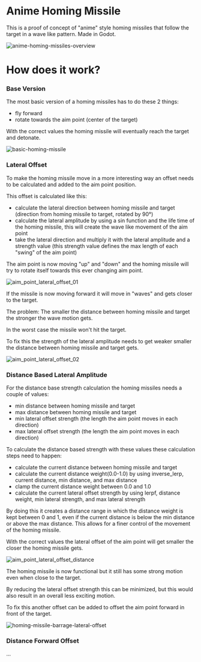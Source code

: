 # Anime Homing Missile
This is a proof of concept of "anime" style homing missiles that follow the target in a wave like pattern. Made in Godot.

![anime-homing-missiles-overview](https://github.com/MarcusMakesGames/anime-homing-missile/assets/133889324/d27539f0-e9a7-435f-951d-aafece9f97ea)

# How does it work?
### Base Version
The most basic version of a homing missiles has to do these 2 things:

- fly forward
- rotate towards the aim point (center of the target)

With the correct values the homing missile will eventually reach the target and detonate.
 
![basic-homing-missile](https://github.com/MarcusMakesGames/anime-homing-missile/assets/133889324/39d9c5ce-6624-4408-8501-572de1f1bb00)

### Lateral Offset
To make the homing missile move in a more interesting way an offset needs to be calculated and added to the aim point position.

This offset is calculated like this:

- calculate the lateral direction between homing missile and target (direction from homing missile to target, rotated by 90°)
- calculate the lateral amplitude by using a sin function and the life time of the homing missile, this will create the wave like movement of the aim point
- take the lateral direction and multiply it with the lateral amplitude and a strength value (this strength value defines the max length of each "swing" of the aim point)

The aim point is now moving "up" and "down" and the homing missile will try to rotate itself towards this ever changing aim point.

![aim_point_lateral_offset_01](https://github.com/MarcusMakesGames/anime-homing-missile/assets/133889324/f0037432-ed82-4e06-be82-acea64f39061)

If the missile is now moving forward it will move in "waves" and gets closer to the target.

The problem: The smaller the distance between homing missile and target the stronger the wave motion gets.

In the worst case the missile won't hit the target.

To fix this the strength of the lateral amplitude needs to get weaker smaller the distance between homing missile and target gets.

![aim_point_lateral_offset_02](https://github.com/MarcusMakesGames/anime-homing-missile/assets/133889324/514bb08f-1c7c-4fe8-b8ce-bbd1faafd39a)

### Distance Based Lateral Amplitude
For the distance base strength calculation the homing missiles needs a couple of values:

- min distance between homing missile and target
- max distance between homing missile and target
- min lateral offset strength (the length the aim point moves in each direction)
- max lateral offset strength (the length the aim point moves in each direction)

To calculate the distance based strength with these values these calculation steps need to happen:

- calculate the current distance between homing missile and target
- calculate the current distance weight(0.0-1.0) by using inverse_lerp, current distance, min distance, and max distance
- clamp the current distance weight between 0.0 and 1.0
- calculate the current lateral offset strength by using lerpf, distance weight, min lateral strength, and max lateral strength

By doing this it creates a distance range in which the distance weight is kept between 0 and 1, even if the current distance is below the min distance or above the max distance. This allows for a finer control of the movement of the homing missile.

With the correct values the lateral offset of the aim point will get smaller the closer the homing missile gets.

![aim_point_lateral_offset_distance](https://github.com/MarcusMakesGames/anime-homing-missile/assets/133889324/5c7ab8de-0db8-4660-9a1e-6da9dcd08445)

The homing missile is now functional but it still has some strong motion even when close to the target.

By reducing the lateral offset strength this can be minimized, but this would also result in an overall less exciting motion.

To fix this another offset can be added to offset the aim point forward in front of the target.

![homing-missile-barrage-lateral-offset](https://github.com/MarcusMakesGames/anime-homing-missile/assets/133889324/21d3758c-5115-420b-84c5-c11a0dcb6044)

### Distance Forward Offset

...
